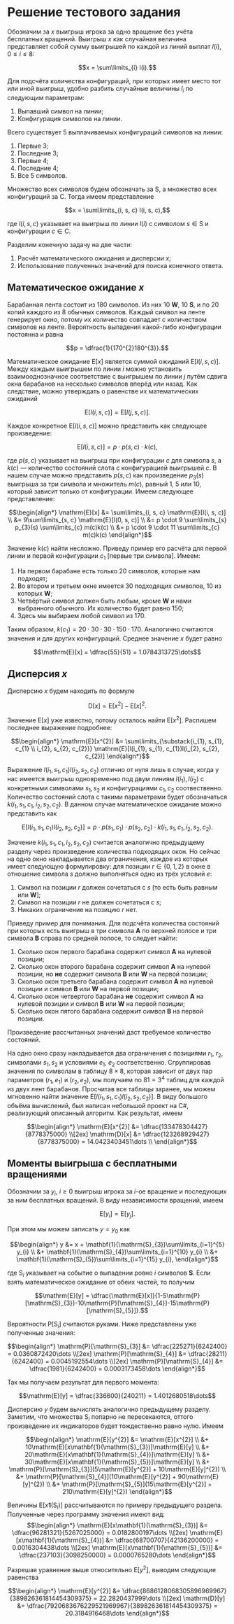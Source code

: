 # Решение тестового задания

Обозначим за $x$ выигрыш игрока за одно вращение без учёта бесплатных вращений. Выигрыш $x$ как случайная величина представляет собой сумму выигрышей по каждой из линий выплат $l(i)$, $0 \leqslant i \leqslant 8$:

$$x = \sum\limits_{i} l(i).$$



Для подсчёта количества конфигураций, при которых имеет место тот или иной выигрыш, удобно разбить случайные величины $l_{i}$ по следующим параметрам:

1. Выпавший символ на линии; 
2. Конфигурация символов на линии.

Всего существует 5 выплачиваемых конфигураций символов на линии:

1. Первые 3;
2. Последние 3;
3. Первые 4;
4. Последние 4;
5. Все 5 символов.

Множество всех символов будем обозначать за $\mathrm{S}$, а множество всех конфигураций за $\mathrm{C}$. Тогда имеем представление

$$x = \sum\limits_{i, s, c} l(i, s, c),$$

где $l(i, s, c)$ указывает на выигрыш по линии $l(i)$ с символом $s \in \mathrm{S}$ и конфигурации $c \in \mathrm{C}$.

Разделим конечную задачу на две части:

1. Расчёт математического ожидания и дисперсии $x$;
2. Использование полученных значений для поиска конечного ответа. 

## Математическое ожидание $x$

Барабанная лента состоит из 180 символов. Из них 10 **W**, 10 **S**, и по 20 копий каждого из 8 обычных символов. Каждый символ на ленте генерирует окно, потому их количество совпадает с количеством символов на ленте. Вероятность выпадения какой-либо конфигурации постоянна и равна

$$p = \dfrac{1}{170^{2}180^{3}}.$$

Математическое ожидание $\mathrm{E}[x]$ является суммой ожиданий $\mathrm{E}[l(i, s, c)]$. Между каждым выигрышем по линии $i$ можно установить взаимооднозначное соответствие с выигрышем по линии $j$ путём сдвига окна барабанов на несколько символов вперёд или назад. Как следствие, можно утверждать о равенстве их математических ожиданий

$$\mathrm{E}[l(i, s, c)] = \mathrm{E}[l(j, s, c)].$$

Каждое конкретное $\mathrm{E}[l(i, s, c)]$ можно представить как следующее произведение:

$$\mathrm{E}[l(i, s, c)] = p\cdot p(s, c)\cdot k(c),$$

где $p(s, c)$ указывает на выигрыш при конфигурации $c$ для символа $s$, а $k(c)$ — количество состояний слота с конфигурацией выигрышей $c$. В нашем случае можно представить $p(s, c)$ как произведение $p_{3}(s)$ выигрыша за три символа и множитель $m(c)$, равный 1, 5 или 10, который зависит только от конфигурации. Имеем следующее представление:

$$\begin{align*}
   \mathrm{E}[x] &= \sum\limits_{i, s, c} \mathrm{E}[l(i, s, c)] \\
   &= 9\sum\limits_{s, c} \mathrm{E}[l(0, s, c)] \\
   &= p \cdot 9 \sum\limits_{s} p_{3}(s) \sum\limits_{c} m(c)k(c) \\
   &= p \cdot 9 \cdot 11 \sum\limits_{c} m(c)k(c)
\end{align*}$$

Значение $k(c)$ найти несложно. Приведу пример его расчёта для первой линии и первой конфигурации $c_{1}$ [первые три символа]. Имеем:

1. На первом барабане есть только 20 символов, которые нам подходят;
2. Во втором и третьем окне имеется 30 подходящих символов, 10 из которых **W**;
3. Четвёртый символ должен быть любым, кроме **W** и нами выбранного обычного. Их количество будет равно 150;
4. Здесь мы выбираем любой символ из 170.

Таким образом, $k(c_{1}) = 20\cdot 30\cdot 30\cdot 150\cdot 170$. Аналогично считаются значения и для других конфигураций. Среднее значение $x$ будет равно

$$\mathrm{E}[x] = \dfrac{55}{51} = 1.0784313725\dots$$

## Дисперсия $x$

Дисперсию $x$ будем находить по формуле

$$\mathrm{D}[x] = \mathrm{E}[x^{2}] - \mathrm{E}[x]^{2}.$$

Значение $\mathrm{E}[x]$ уже известно, потому осталось найти $\mathrm{E}[x^{2}]$. Распишем последнее выражение подробнее:

$$\begin{align*}
\mathrm{E}[x^{2}] &= \sum\limits_{\substack{i_{1}, s_{1}, c_{1} \\ i_{2}, s_{2}, c_{2}}} \mathrm{E}[l(i_{1}, s_{1}, c_{1})l(i_{2}, s_{2}, c_{2})]
\end{align*}$$

Выражение $l(i_{1}, s_{1}, c_{1})l(i_{2}, s_{2}, c_{2})$ отлично от нуля лишь в случае, когда у нас имеется выигрыш одновременно под двум линиям $l(i_{1}), l(i_{2})$ с конкретными символами $s_{1}, s_{2}$ и конфигурациями $c_{1}, c_{2}$ соотвественно. Количество состояний слота с такими параметрами будет обозначаться $k(i_{1}, s_{1}, c_{1}, i_{2}, s_{2}, c_{2})$. В данном случае математическое ожидание можно представить как

$$\mathrm{E}[l(i_{1}, s_{1}, c_{1})l(i_{2}, s_{2}, c_{2})] = p\cdot p(s_{1}, c_{1})\cdot p(s_{2}, c_{2})\cdot k(i_{1}, s_{1}, c_{1}, i_{2}, s_{2}, c_{2}).$$

Значение $k(i_{1}, s_{1}, c_{1}, i_{2}, s_{2}, c_{2})$ считается аналогично предыдущему разделу через произведение количества подходящих окон. Но сейчас на одно окно накладывается два ограничения, каждое из которых имеет следующую формулировку: для позиции $r \in \{0, 1, 2\}$ в окне в отношение символа $s$ должно выполняться одно из трёх условий $e$:

1. Символ на позиции $r$ должен сочетаться с $s$ [то есть быть равным или **W**];
2. Символ на позиции $r$ не должен сочетаться с $s$;
3. Никаких ограничение на позицию $r$ нет.

Приведу пример для понимания. Для подсчёта количества состояний при которых есть выигрыш в три символа **A** по верхней полосе и три символа **B** справа по средней полосе, то следует найти:

1. Сколько окон первого барабана содержит символ **A** на нулевой позиции;
2. Сколько окон второго барабана содержит символ **A** на нулевой позиции, но **не** содержит символа **B** или **W** на первой позиции;
3. Сколько окон третьего барабана содержит символ **A** на нулевой позиции и символ **B** или **W** на первой позиции;
4. Сколько окон четвертого барабана **не** содержит символ **A** на нулевой позиции и символ **B** или **W** на первой позиции;
5. Сколько окон пятого барабана содержит символ **B** на первой позиции.

Произведение рассчитанных значений даст требуемое количество состояний. 

На одно окно сразу накладывается два ограничения с позициями $r_{1}$, $r_{2}$, символами $s_{1}, s_{2}$ и условиями $e_{1}$, $e_{2}$ соответственно. Сгруппировав значения по символам в таблицу $8\times 8$, которая зависит от двух пар параметров $(r_{1}, e_{1})$ и $(r_{2}, e_{2})$, мы получаем по $81 = 3^4$ таблиц для каждой из двух лент барабанов. Просчитав все таблицы заранее, мы можем мгновенно найти значение $\mathrm{E}[l(i_{1}, s_{1}, c_{1})l(i_{2}, s_{2}, c_{2})]$. В виду большого объёма вычислений, был написан небольшой проект на C#, реализующий описанный алгоритм. Как результат, имеем

$$\begin{align*}
   \mathrm{E}[x^{2}] &= \dfrac{133478304427}{8778375000} \\[2ex]
   \mathrm{D}[x] &= \dfrac{123268929427}{8778375000} = 14.0423403451\dots \\
\end{align*}$$

## Моменты выигрыша с бесплатными вращениями

Обозначим за $y_{i}$, $i \geqslant 0$ выигрыш игрока за $i$-ое вращение и последующих за ним бесплатных вращений. В виду независимости вращений, имеем

$$\mathrm{E}[y_{i}] = \mathrm{E}[y_{j}].$$

При этом мы можем записать $y=y_{0}$ как

$$\begin{align*}
y &= x + \mathbf{1}(\mathrm{S}_{3})\sum\limits_{i=1}^{5} y_{i} \\
&+ \mathbf{1}(\mathrm{S}_{4})\sum\limits_{i=1}^{10} y_{i} \\
&+ \mathbf{1}(\mathrm{S}_{5})\sum\limits_{i=1}^{15} y_{i},
\end{align*}$$

где $\mathrm{S}_{i}$ указывает на событие о выпадении ровно $i$ символов **S**. Если взять математическое ожидание от обеих частей, то получим

$$\mathrm{E}[y] = \dfrac{\mathrm{E}[x]}{1-5\mathrm{P}[\mathrm{S}_{3}]-10\mathrm{P}[\mathrm{S}_{4}]-15\mathrm{P}[\mathrm{S}_{5}]}.$$

Вероятности $\mathrm{P}[\mathrm{S}_{i}]$ считаются руками. Ниже представлены уже полученные значения:

$$\begin{align*}
\mathrm{P}[\mathrm{S}_{3}] &= \dfrac{225271}{6242400} = 0.0360872420\dots \\[2ex]
\mathrm{P}[\mathrm{S}_{4}] &= \dfrac{28211}{6242400} = 0.0045192554\dots \\[2ex]
\mathrm{P}[\mathrm{S}_{4}] &= \dfrac{1981}{6242400} = 0.0003173458\dots
\end{align*}$$

Так мы получаем результат для первого момента:

$$\mathrm{E}[y] = \dfrac{336600}{240211} = 1.4012680518\dots$$

Дисперсию $y$ будем вычислять аналогично предыдущему разделу. Заметим, что множества $\mathrm{S}_{i}$ попарно не пересекаются, оттого произведение их индикаторов будет тождественно равно нулю. Имеем

$$\begin{align*}
\mathrm{E}[y^{2}] &= \mathrm{E}[x^{2}] \\
&+ 10\mathrm{E}[x\mathbf{1}(\mathrm{S}_{3})]\mathrm{E}[y] \\
&+ 20\mathrm{E}[x\mathbf{1}(\mathrm{S}_{4})]\mathrm{E}[y] \\
&+ 30\mathrm{E}[x\mathbf{1}(\mathrm{S}_{5})]\mathrm{E}[y] \\
&+ \mathrm{P}[\mathrm{S}_{3}](5\mathrm{E}[y^{2}] + 10\mathrm{E}[y]^{2}) \\ &+ \mathrm{P}[\mathrm{S}_{4}](10\mathrm{E}[y^{2}] + 90\mathrm{E}[y]^{2}) \\ &+ \mathrm{P}[\mathrm{S}_{5}](15\mathrm{E}[y^{2}] + 210\mathrm{E}[y]^{2})
\end{align*}$$

Величины $\mathrm{E}[x\mathbf{1}(\mathrm{S}_{i})]$ рассчитываются по примеру предыдущего раздела. Полученные через программу значения имеют вид:
$$\begin{align*}
\mathrm{E}[x\mathbf{1}(\mathrm{S}_{3})] &= \dfrac{96281321}{5267025000} = 0.0182800197\dots \\[2ex]
\mathrm{E}[x\mathbf{1}(\mathrm{S}_{4})] &= \dfrac{68700707}{42136200000} = 0.0016304438\dots  \\[2ex]
\mathrm{E}[x\mathbf{1}(\mathrm{S}_{5})] &= \dfrac{237103}{3098250000} = 0.0000765280\dots
\end{align*}$$

Разрешая уравнение выше относительно $\mathrm{E}[y^{2}]$, выводим следующие равенства

$$\begin{align*}
\mathrm{E}[y^{2}] &= \dfrac{8686128068305896969967}{389826361814454309375} = 22.2820437999\dots \\[2ex]
\mathrm{D}[y] &= \dfrac{7920683676229521969967}{389826361814454309375} = 20.3184916468\dots
\end{align*}$$